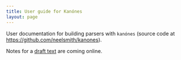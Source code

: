 ```yaml
---
title: User guide for Kanónes
layout: page
---
```


User documentation for building parsers with `kanónes` (source code at <https://github.com/neelsmith/kanones>).


Notes for a [draft text](current-draft) are coming online.
